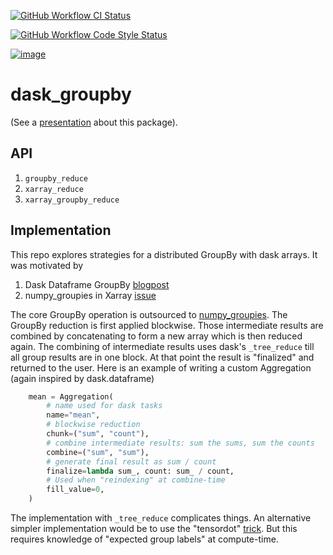 [![GitHub Workflow CI Status](https://img.shields.io/github/workflow/status/dcherian/dask_groupby/CI?logo=github&style=for-the-badge)](https://github.com/dcherian/dask_groupby/actions)

[![GitHub Workflow Code Style Status](https://img.shields.io/github/workflow/status/dcherian/dask_groupby/code-style?label=Code%20Style&style=for-the-badge)](https://github.com/dcherian/dask_groupby/actions)

[![image](https://img.shields.io/codecov/c/github/dcherian/dask_groupby.svg?style=for-the-badge)](https://codecov.io/gh/dcherian/dask_groupby)

# dask_groupby

(See a
[presentation](https://docs.google.com/presentation/d/1muj5Yzjw-zY8c6agjyNBd2JspfANadGSDvdd6nae4jg/edit?usp=sharing)
about this package).

## API

1.  `groupby_reduce`
2.  `xarray_reduce`
3.  `xarray_groupby_reduce`

## Implementation

This repo explores strategies for a distributed GroupBy with dask
arrays. It was motivated by

1.  Dask Dataframe GroupBy
    [blogpost](https://blog.dask.org/2019/10/08/df-groupby)
2.  numpy_groupies in Xarray
    [issue](https://github.com/pydata/xarray/issues/4473)

The core GroupBy operation is outsourced to
[numpy_groupies](https://github.com/ml31415/numpy-groupies). The GroupBy
reduction is first applied blockwise. Those intermediate results are
combined by concatenating to form a new array which is then reduced
again. The combining of intermediate results uses dask\'s `_tree_reduce`
till all group results are in one block. At that point the result is
\"finalized\" and returned to the user. Here is an example of writing a
custom Aggregation (again inspired by dask.dataframe)

``` python
    mean = Aggregation(
        # name used for dask tasks
        name="mean",
        # blockwise reduction
        chunk=("sum", "count"),
        # combine intermediate results: sum the sums, sum the counts
        combine=("sum", "sum"),
        # generate final result as sum / count
        finalize=lambda sum_, count: sum_ / count,
        # Used when "reindexing" at combine-time
        fill_value=0,
    )
```

The implementation with `_tree_reduce` complicates things. An
alternative simpler implementation would be to use the \"tensordot\"
[trick](https://github.com/dask/dask/blob/ac1bd05cfd40207d68f6eb8603178d7ac0ded922/dask/array/routines.py#L295-L310).
But this requires knowledge of "expected group labels" at
compute-time.
